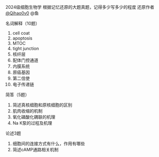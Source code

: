 2024级细胞生物学
根据记忆还原的大题真题，记得多少写多少的程度
还原作者
[@Qihao0v0](https://github.com/Qihao0v0) @鱼

名词解释（10题）
1. cell coat
2. apoptosis
3. MTOC
4. tight junction
5. 核纤层
6. 配体门控通道
7. 内膜系统
8. 原癌基因
9. 第二信使
10. 电子传递链

简答（5题）
1. 简述真核细胞和原核细胞的区别
2. 肌肉收缩的机制
3. 氧化磷酸化耦联的机理
4. Na K泵的过程及机理

论述3题
1. 细胞间的连接方式有什么，作用有哪些
2. 简述cAMP通路相关机制